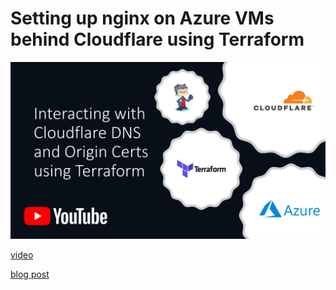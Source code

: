 # Setting up nginx on Azure VMs behind Cloudflare using Terraform

[![](_docs/imgs/thumbnail.jpg)](https://www.youtube.com/watch?v=RzV5Q5ZWUoI)

[video](https://www.youtube.com/watch?v=RzV5Q5ZWUoI)

[blog post](https://devstarops.com/blog/blogs/dev/2022/8/setting-up-nginx-on-azure-vms-behind-cloudflare-using-terraform)

